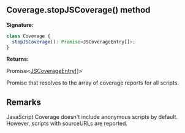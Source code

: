 ## Coverage.stopJSCoverage() method

**Signature:**

```typescript
class Coverage {
  stopJSCoverage(): Promise<JSCoverageEntry[]>;
}
```

**Returns:**

Promise&lt;[JSCoverageEntry](./puppeteer.jscoverageentry.md)\[\]&gt;

Promise that resolves to the array of coverage reports for all scripts.

## Remarks

JavaScript Coverage doesn't include anonymous scripts by default. However, scripts with sourceURLs are reported.
